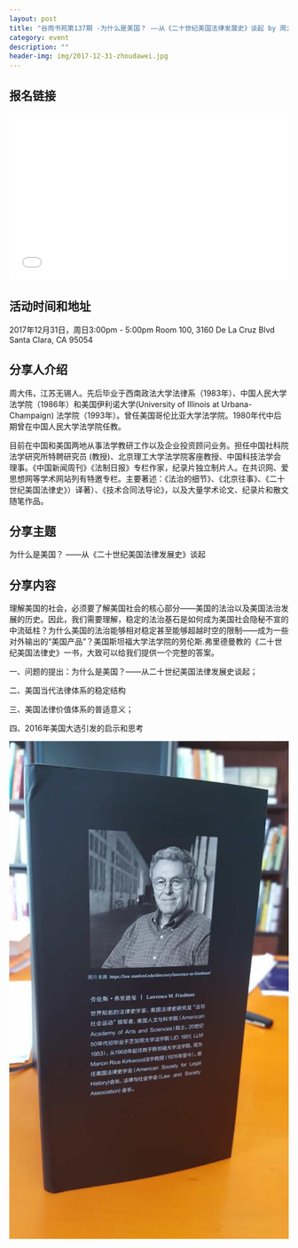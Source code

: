 ```yaml
---
layout: post
title: "谷雨书苑第137期 -为什么是美国？ ——从《二十世纪美国法律发展史》谈起 by 周大伟"
category: event
description: ""
header-img: img/2017-12-31-zhoudawei.jpg
---
```


## 报名链接
<div style="width:100%; text-align:left;" ><iframe src="//eventbrite.com/tickets-external?eid=41541846782&ref=etckt" frameborder="0" height="300" width="100%" vspace="0" hspace="0" marginheight="5" marginwidth="5" scrolling="auto" allowtransparency="true"></iframe></div>

## 活动时间和地址
2017年12月31日，周日3:00pm - 5:00pm
Room 100, 3160 De La Cruz Blvd Santa Clara, CA 95054

## 分享人介绍
周大伟，江苏无锡人。先后毕业于西南政法大学法律系（1983年）、中国人民大学法学院（1986年）和美国伊利诺大学(University of Illinois at Urbana-Champaign) 法学院（1993年）。曾任美国哥伦比亚大学法学院。1980年代中后期曾在中国人民大学法学院任教。
 
目前在中国和美国两地从事法学教研工作以及企业投资顾问业务。担任中国社科院法学研究所特聘研究员 (教授)、北京理工大学法学院客座教授、中国科技法学会理事。《中国新闻周刊》《法制日报》专栏作家，纪录片独立制片人。在共识网、爱思想网等学术网站列有特邀专栏。主要著述：《法治的细节》、《北京往事》、《二十世纪美国法律史》）译著）、《技术合同法导论》，以及大量学术论文、纪录片和散文随笔作品。


## 分享主题

为什么是美国？ ——从《二十世纪美国法律发展史》谈起


## 分享内容 

理解美国的社会，必须要了解美国社会的核心部分——美国的法治以及美国法治发展的历史。因此，我们需要理解，稳定的法治基石是如何成为美国社会隐秘不宣的中流砥柱？为什么美国的法治能够相对稳定甚至能够超越时空的限制——成为一些对外输出的“美国产品”？美国斯坦福大学法学院的劳伦斯.弗里德曼教的《二十世纪美国法律史》一书，大致可以给我们提供一个完整的答案。

一、问题的提出：为什么是美国？——从二十世纪美国法律发展史谈起；

二、美国当代法律体系的稳定结构

三、美国法律价值体系的普适意义；

四、2016年美国大选引发的启示和思考

![img](/img/2017-12-31-zhoudawei-2.jpg)
